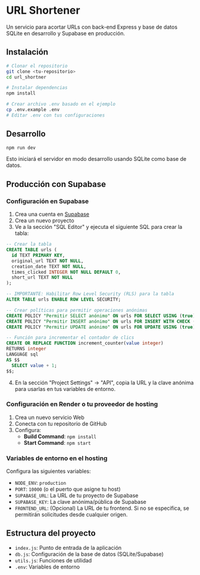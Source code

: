 # URL Shortener

Un servicio para acortar URLs con back-end Express y base de datos SQLite en desarrollo y Supabase en producción.

## Instalación

```bash
# Clonar el repositorio
git clone <tu-repositorio>
cd url_shortner

# Instalar dependencias
npm install

# Crear archivo .env basado en el ejemplo
cp .env.example .env
# Editar .env con tus configuraciones
```

## Desarrollo

```bash
npm run dev
```

Esto iniciará el servidor en modo desarrollo usando SQLite como base de datos.

## Producción con Supabase

### Configuración en Supabase

1. Crea una cuenta en [Supabase](https://supabase.com/)
2. Crea un nuevo proyecto
3. Ve a la sección "SQL Editor" y ejecuta el siguiente SQL para crear la tabla:

```sql
-- Crear la tabla
CREATE TABLE urls (
  id TEXT PRIMARY KEY,
  original_url TEXT NOT NULL,
  creation_date TEXT NOT NULL,
  times_clicked INTEGER NOT NULL DEFAULT 0,
  short_url TEXT NOT NULL
);

-- IMPORTANTE: Habilitar Row Level Security (RLS) para la tabla
ALTER TABLE urls ENABLE ROW LEVEL SECURITY;

-- Crear políticas para permitir operaciones anónimas
CREATE POLICY "Permitir SELECT anónimo" ON urls FOR SELECT USING (true);
CREATE POLICY "Permitir INSERT anónimo" ON urls FOR INSERT WITH CHECK (true);
CREATE POLICY "Permitir UPDATE anónimo" ON urls FOR UPDATE USING (true);

-- Función para incrementar el contador de clics
CREATE OR REPLACE FUNCTION increment_counter(value integer)
RETURNS integer
LANGUAGE sql
AS $$
  SELECT value + 1;
$$;
```

4. En la sección "Project Settings" → "API", copia la URL y la clave anónima para usarlas en tus variables de entorno.

### Configuración en Render o tu proveedor de hosting

1. Crea un nuevo servicio Web
2. Conecta con tu repositorio de GitHub
3. Configura:
   - **Build Command**: `npm install`
   - **Start Command**: `npm start`

### Variables de entorno en el hosting

Configura las siguientes variables:

- `NODE_ENV`: `production`
- `PORT`: `10000` (o el puerto que asigne tu host)
- `SUPABASE_URL`: La URL de tu proyecto de Supabase
- `SUPABASE_KEY`: La clave anónima/pública de Supabase
- `FRONTEND_URL`: (Opcional) La URL de tu frontend. Si no se especifica, se permitirán solicitudes desde cualquier origen.

## Estructura del proyecto

- `index.js`: Punto de entrada de la aplicación
- `db.js`: Configuración de la base de datos (SQLite/Supabase)
- `utils.js`: Funciones de utilidad
- `.env`: Variables de entorno
